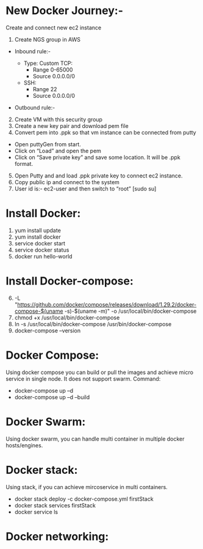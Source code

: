 # New Docker Journey:-
Create and connect new ec2 instance
1.	Create NGS group in AWS
- Inbound rule:-
   - Type: Custom TCP:
      -	Range 0-65000
      -	Source 0.0.0.0/0
   - SSH:
      -	Range 22
      -	Source 0.0.0.0/0
 

- Outbound rule:-
 
2.	Create VM with this security group
3.	Create a new key pair and download pem file
4.	Convert pem into .ppk so that vm instance can be connected from putty
   -	Open puttyGen from start.
   -	Click on “Load” and open the pem
   -	Click on “Save private key” and save some location. It will be .ppk format. 
5.	Open Putty and and load .ppk private key to connect ec2 instance. 
6.	Copy public ip and connect to the system
7.	User id is:- ec2-user and then switch to “root” [sudo su]

# Install Docker:
1.	yum install update
2.	yum install docker
3.	service docker start
4.	service docker status
5.	docker run hello-world
# Install Docker-compose:
6.	 -L "https://github.com/docker/compose/releases/download/1.29.2/docker-compose-$(uname -s)-$(uname -m)" -o /usr/local/bin/docker-compose
7.	chmod +x /usr/local/bin/docker-compose
8.	ln -s /usr/local/bin/docker-compose /usr/bin/docker-compose
9.	docker-compose –version

# Docker Compose:
Using docker compose you can build or pull the images and achieve micro service in single node. It does not support swarm. 
Command:
   -	docker-compose up –d
   -	docker-compose up –d –build  <This command to build new application image in runtime without stopping anything.>
# Docker Swarm:
Using docker swarm, you can handle multi container in multiple docker hosts/engines. 

# Docker stack:
Using stack, if you can achieve mircoservice in multi containers. 
   - 	docker stack deploy -c docker-compose.yml firstStack
   - 	docker stack services firstStack
   -	docker service ls
   
# Docker networking:
